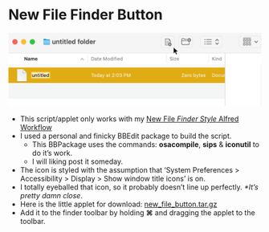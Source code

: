 # New File Finder Button
![Picture of the Finder button in place.](finder_button.png)
- This script/applet only works with my [New File _Finder Style_ Alfred Workflow](https://github.com/CiiDub/new_file_finder_style)
- I used a personal and finicky BBEdit package to build the script.
	- This BBPackage uses the commands: __osacompile__, __sips__ & __iconutil__ to do it’s work.
	- I will liking post it someday.
- The icon is styled with the assumption that ‘System Preferences > Accessibility > Display > Show window title icons’ is on.
- I totally eyeballed that icon, so it probably doesn’t line up perfectly. _*It’s pretty damn close_.
- Here is the little applet for download: [new_file_button.tar.gz](https://github.com/CiiDub/new_file_finder_button/raw/main/build/new_text_file.app.tar.gz)
- Add it to the finder toolbar by holding __⌘__ and dragging the applet to the toolbar.

